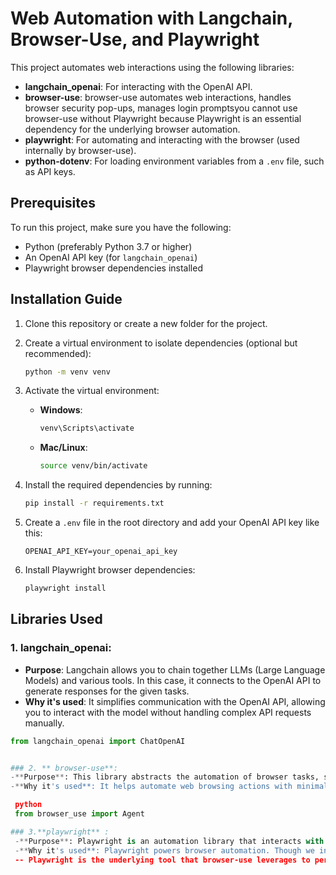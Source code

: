 # Web Automation with Langchain, Browser-Use, and Playwright

This project automates web interactions using the following libraries:

- **langchain_openai**: For interacting with the OpenAI API.
- **browser-use**: browser-use automates web interactions, handles browser security pop-ups, manages login promptsyou cannot use browser-use without Playwright because Playwright is an essential dependency for the underlying browser automation.
- **playwright**: For automating and interacting with the browser (used internally by browser-use).
- **python-dotenv**: For loading environment variables from a `.env` file, such as API keys.

## Prerequisites

To run this project, make sure you have the following:

- Python (preferably Python 3.7 or higher)
- An OpenAI API key (for `langchain_openai`)
- Playwright browser dependencies installed

## Installation Guide

1. Clone this repository or create a new folder for the project.

2. Create a virtual environment to isolate dependencies (optional but recommended):

    ```bash
    python -m venv venv
    ```

3. Activate the virtual environment:

    - **Windows**:

        ```bash
        venv\Scripts\activate
        ```

    - **Mac/Linux**:

        ```bash
        source venv/bin/activate
        ```

4. Install the required dependencies by running:

    ```bash
    pip install -r requirements.txt
    ```

5. Create a `.env` file in the root directory and add your OpenAI API key like this:

    ```
    OPENAI_API_KEY=your_openai_api_key
    ```

6. Install Playwright browser dependencies:

    ```bash
    playwright install
    ```

## Libraries Used

### 1. **langchain_openai**:
   - **Purpose**: Langchain allows you to chain together LLMs (Large Language Models) and various tools. In this case, it connects to the OpenAI API to generate responses for the given tasks.
   - **Why it's used**: It simplifies communication with the OpenAI API, allowing you to interact with the model without handling complex API requests manually.

   ```python
   from langchain_openai import ChatOpenAI


### 2. ** browser-use**:
   -**Purpose**: This library abstracts the automation of browser tasks, such as searching the web, clicking buttons, and interacting with web pages. It integrates with Playwright to provide a simpler interface for browser automation.
   -**Why it's used**: It helps automate web browsing actions with minimal code and offers features like privacy controls, preventing login pop-ups, and controlling browser sessions.

    python
    from browser_use import Agent

### 3.**playwright** :
    -**Purpose**: Playwright is an automation library that interacts with web browsers to perform actions like navigation, clicking, and extracting information. It’s used internally by browser-use.
    -**Why it's used**: Playwright powers browser automation. Though we interact with browser-use, it relies on Playwright for browser interactions.   
    -- Playwright is the underlying tool that browser-use leverages to perform the actual browser automation. It is the library that interacts with the browser (like Chrome, Firefox, or WebKit) to control actions such as opening pages, clicking elements, and extracting content.

